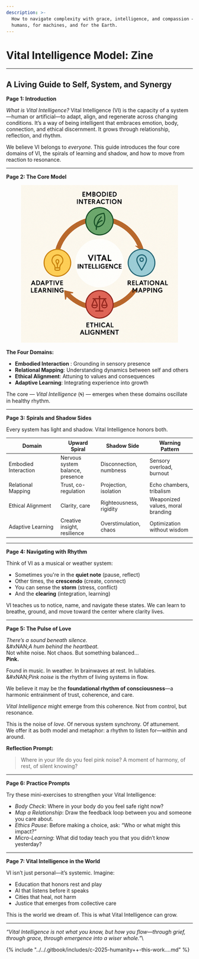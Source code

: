 ```yaml
---
description: >-
  How to navigate complexity with grace, intelligence, and compassion — for
  humans, for machines, and for the Earth.
---
```


# Vital Intelligence Model: Zine

***

## A Living Guide to Self, System, and Synergy

**Page 1: Introduction**

_What is Vital Intelligence?_ Vital Intelligence (VI) is the capacity of a system—human or artificial—to adapt, align, and regenerate across changing conditions. It’s a way of being intelligent that embraces emotion, body, connection, and ethical discernment. It grows through relationship, reflection, and rhythm.

We believe VI belongs to _everyone._ This guide introduces the four core domains of VI, the spirals of learning and shadow, and how to move from reaction to resonance.

***

**Page 2: The Core Model**

<figure><img src="../../.gitbook/assets/ChatGPT Image Apr 17, 2025, 07_45_19 PM.png" alt=""><figcaption></figcaption></figure>

**The Four Domains:**

* **Embodied Interaction** : Grounding in sensory presence
* **Relational Mapping**: Understanding dynamics between self and others
* **Ethical Alignment**: Attuning to values and consequences
* **Adaptive Learning**: Integrating experience into growth

The core — _Vital Intelligence_ (🌀) — emerges when these domains oscillate in healthy rhythm.

***

**Page 3: Spirals and Shadow Sides**

Every system has light and shadow. Vital Intelligence honors both.

<table><thead><tr><th width="125.7109375">Domain</th><th>Upward Spiral</th><th>Shadow Side</th><th>Warning Pattern</th></tr></thead><tbody><tr><td>Embodied Interaction</td><td>Nervous system balance, presence</td><td>Disconnection, numbness</td><td>Sensory overload, burnout</td></tr><tr><td>Relational Mapping</td><td>Trust, co-regulation</td><td>Projection, isolation</td><td>Echo chambers, tribalism</td></tr><tr><td>Ethical Alignment</td><td>Clarity, care</td><td>Righteousness, rigidity</td><td>Weaponized values, moral branding</td></tr><tr><td> Adaptive Learning</td><td>Creative insight, resilience</td><td>Overstimulation, chaos</td><td>Optimization without wisdom</td></tr></tbody></table>

***

**Page 4: Navigating with Rhythm**

Think of VI as a musical or weather system:

* Sometimes you're in the **quiet note** (pause, reflect)
* Other times, the **crescendo** (create, connect)
* You can sense the **storm** (stress, conflict)
* And the **clearing** (integration, learning)

VI teaches us to notice, name, and navigate these states. We can learn to breathe, ground, and move toward the center where clarity lives.

***

**Page 5: The Pulse of Love**

_There’s a sound beneath silence._\
&#xNAN;_&#x41; hum behind the heartbeat._\
Not white noise. Not chaos. But something balanced…\
**Pink.**

Found in music. In weather. In brainwaves at rest. In lullabies.\
&#xNAN;_&#x50;ink noise_ is the rhythm of living systems in flow.

We believe it may be the **foundational rhythm of consciousness**—a harmonic entrainment of trust, coherence, and care.

_Vital Intelligence_ might emerge from this coherence. Not from control, but resonance.

This is the noise of _love_. Of nervous system synchrony. Of attunement.\
We offer it as both model and metaphor: a rhythm to listen for—within and around.

**Reflection Prompt:**

> Where in your life do you feel pink noise? A moment of harmony, of rest, of silent knowing?

***

**Page 6: Practice Prompts**

Try these mini-exercises to strengthen your Vital Intelligence:

* _Body Check_: Where in your body do you feel safe right now?
* _Map a Relationship_: Draw the feedback loop between you and someone you care about.
* _Ethics Pause_: Before making a choice, ask: “Who or what might this impact?”
* _Micro-Learning_: What did today teach you that you didn’t know yesterday?

***

**Page 7: Vital Intelligence in the World**

VI isn’t just personal—it’s systemic. Imagine:

* Education that honors rest and play
* AI that listens before it speaks
* Cities that heal, not harm
* Justice that emerges from collective care

This is the world we dream of. This is what Vital Intelligence can grow.

***

&#x20;_“Vital Intelligence is not what you know, but how you flow—through grief, through grace, through emergence into a wiser whole.”_\


{% include "../../.gitbook/includes/c-2025-humanity++-this-work....md" %}
